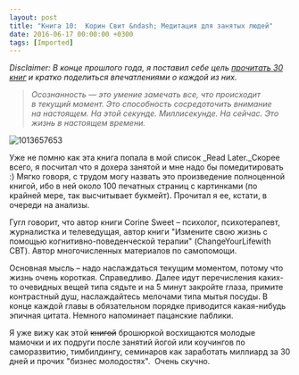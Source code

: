 ```yaml
---
layout: post
title: "Книга 10:  Корин Свит &ndash; Медитация для занятых людей"
date: 2016-06-17 00:00:00 +0300
tags: [Imported]
---
```


_Disclaimer: В конце прошлого года, я поставил себе цель [прочитать 30 книг](https://blog.alexeyev.me/2015/12/30-books-2016/ "2016: 30 книг") и кратко поделиться впечатлениями о каждой из них._

> _Осознанность — это умение замечать все, что происходит в текущий момент. Это способность сосредоточить внимание на настоящем. На этой секунде. Миллисекунде. На сейчас. Это жизнь в настоящем времени._

![1013657653](https://vlaim.s3.amazonaws.com/uploads/2016/06/1013657653-242x300.jpg)

Уже не помню как эта книга попала в мой список _Read Later._Скорее всего, я посчитал что я дохера занятой и мне надо бы помедитировать :) Мягко говоря, с трудом могу назвать это произведение полноценной книгой, ибо в ней около 100 печатных страниц с картинками (по крайней мере, так высчитывает букмейт). Прочитал я ее, кстати, в очереди на анализы.

Гугл говорит, что автор книги Corine Sweet – психолог, психотерапевт, журналистка и телеведущая, автор книги "Измените свою жизнь с помощью когнитивно-поведенческой терапии" (ChangeYourLifewith CBT). Автор многочисленных материалов по самопомощи.

Основная мысль – надо наслаждаться текущим моментом, потому что жизнь очень короткая. Справедливо. Далее идут перечисления каких-то очевидных вещей типа сядьте и на 5 минут закройте глаза, примите контрастный душ, наслаждайтесь мелочами типа мытья посуды. В конце каждой главы в обязательном порядке приводится какая-нибудь эпичная цитата. Немного напоминает пацанские паблики.

Я уже вижу как этой ~~книгой~~ брошюркой восхищаются молодые мамочки и их подруги после занятий йогой или коучингов по саморазвитию, тимбилдингу, семинаров как заработать миллиард за 30 дней и прочих "бизнес молодостях".  Очень скучно.